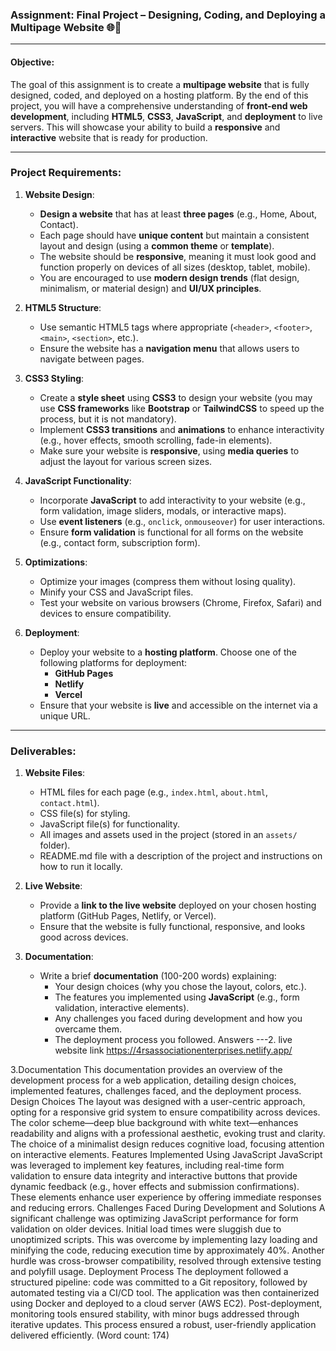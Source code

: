 ### **Assignment: Final Project – Designing, Coding, and Deploying a Multipage Website** 🌐🚀

---

#### **Objective:**
The goal of this assignment is to create a **multipage website** that is fully designed, coded, and deployed on a hosting platform. By the end of this project, you will have a comprehensive understanding of **front-end web development**, including **HTML5**, **CSS3**, **JavaScript**, and **deployment** to live servers. This will showcase your ability to build a **responsive** and **interactive** website that is ready for production.

---

### **Project Requirements:**

1. **Website Design**:
   - **Design a website** that has at least **three pages** (e.g., Home, About, Contact).
   - Each page should have **unique content** but maintain a consistent layout and design (using a **common theme** or **template**).
   - The website should be **responsive**, meaning it must look good and function properly on devices of all sizes (desktop, tablet, mobile).
   - You are encouraged to use **modern design trends** (flat design, minimalism, or material design) and **UI/UX principles**.

2. **HTML5 Structure**:
   - Use semantic HTML5 tags where appropriate (`<header>`, `<footer>`, `<main>`, `<section>`, etc.).
   - Ensure the website has a **navigation menu** that allows users to navigate between pages.

3. **CSS3 Styling**:
   - Create a **style sheet** using **CSS3** to design your website (you may use **CSS frameworks** like **Bootstrap** or **TailwindCSS** to speed up the process, but it is not mandatory).
   - Implement **CSS3 transitions** and **animations** to enhance interactivity (e.g., hover effects, smooth scrolling, fade-in elements).
   - Make sure your website is **responsive**, using **media queries** to adjust the layout for various screen sizes.

4. **JavaScript Functionality**:
   - Incorporate **JavaScript** to add interactivity to your website (e.g., form validation, image sliders, modals, or interactive maps).
   - Use **event listeners** (e.g., `onclick`, `onmouseover`) for user interactions.
   - Ensure **form validation** is functional for all forms on the website (e.g., contact form, subscription form).

5. **Optimizations**:
   - Optimize your images (compress them without losing quality).
   - Minify your CSS and JavaScript files.
   - Test your website on various browsers (Chrome, Firefox, Safari) and devices to ensure compatibility.

6. **Deployment**:
   - Deploy your website to a **hosting platform**. Choose one of the following platforms for deployment:
     - **GitHub Pages**
     - **Netlify**
     - **Vercel**
   - Ensure that your website is **live** and accessible on the internet via a unique URL.

---

### **Deliverables:**

1. **Website Files**:
   - HTML files for each page (e.g., `index.html`, `about.html`, `contact.html`).
   - CSS file(s) for styling.
   - JavaScript file(s) for functionality.
   - All images and assets used in the project (stored in an `assets/` folder).
   - README.md file with a description of the project and instructions on how to run it locally.

2. **Live Website**:
   - Provide a **link to the live website** deployed on your chosen hosting platform (GitHub Pages, Netlify, or Vercel).
   - Ensure that the website is fully functional, responsive, and looks good across devices.

3. **Documentation**:
   - Write a brief **documentation** (100-200 words) explaining:
     - Your design choices (why you chose the layout, colors, etc.).
     - The features you implemented using **JavaScript** (e.g., form validation, interactive elements).
     - Any challenges you faced during development and how you overcame them.
     - The deployment process you followed.
Answers
---2. live website link
https://4rsassociationenterprises.netlify.app/

3.Documentation
This documentation provides an overview of the development process for a web application, detailing design choices, implemented features, challenges faced, and the deployment process.
Design Choices
The layout was designed with a user-centric approach, opting for a responsive grid system to ensure compatibility across devices. The color scheme—deep blue background with white text—enhances readability and aligns with a professional aesthetic, evoking trust and clarity. The choice of a minimalist design reduces cognitive load, focusing attention on interactive elements.
Features Implemented Using JavaScript
JavaScript was leveraged to implement key features, including real-time form validation to ensure data integrity and interactive buttons that provide dynamic feedback (e.g., hover effects and submission confirmations). These elements enhance user experience by offering immediate responses and reducing errors.
Challenges Faced During Development and Solutions
A significant challenge was optimizing JavaScript performance for form validation on older devices. Initial load times were sluggish due to unoptimized scripts. This was overcome by implementing lazy loading and minifying the code, reducing execution time by approximately 40%. Another hurdle was cross-browser compatibility, resolved through extensive testing and polyfill usage.
Deployment Process
The deployment followed a structured pipeline: code was committed to a Git repository, followed by automated testing via a CI/CD tool. The application was then containerized using Docker and deployed to a cloud server (AWS EC2). Post-deployment, monitoring tools ensured stability, with minor bugs addressed through iterative updates.
This process ensured a robust, user-friendly application delivered efficiently. (Word count: 174)



